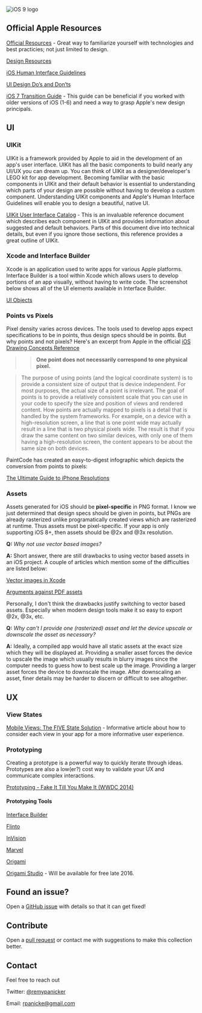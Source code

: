 ![iOS 9 logo](https://devimages.apple.com.edgekey.net/assets/elements/icons/64x64/ios-9_2x.png)

## Official Apple Resources
[Official Resources](https://developer.apple.com/resources) - Great way to familiarize yourself with technologies and best practicies; not just limited to design.

[Design Resources](https://developer.apple.com/design)

[iOS Human Interface Guidelines](https://developer.apple.com/library/ios/documentation/UserExperience/Conceptual/MobileHIG/index.html)

[UI Design Do’s and Don’ts](https://developer.apple.com/design/tips)

[iOS 7 Transition Guide](https://developer.apple.com/library/ios/documentation/UserExperience/Conceptual/TransitionGuide/index.html#//apple_ref/doc/uid/TP40013174-CH6-SW1) - This guide can be beneficial if you worked with older versions of iOS (1-6) and need a way to grasp Apple's new design principals.

## UI

### UIKit

UIKit is a framework provided by Apple to aid in the development of an app's user interface. UIKit has all the basic components to build nearly any UI/UX you can dream up. You can think of UIKit as a designer/developer's LEGO kit for app development. Becoming familiar with the basic components in UIKit and their default behavior is essential to understanding which parts of your design are possible without having to develop a custom component. Understanding UIKit components and  Apple's Human Interface Guidelines will enable you to design a beautiful, native UI.

[UIKit User Interface Catalog](https://developer.apple.com/library/ios/documentation/UserExperience/Conceptual/UIKitUICatalog/index.html#//apple_ref/doc/uid/TP40012857-UIView-SW1) - This is an invaluable reference document which describes each component in UIKit and provides information about suggested and default behaviors. Parts of this document dive into technical details, but even if you ignore those sections, this reference provides a great outline of UIKit.

### Xcode and Interface Builder

Xcode is an application used to write apps for various Apple platforms. Interface Builder is a tool within Xcode which allows users to develop portions of an app visually, without having to write code. The screenshot below shows all of the UI elements available in Interface Builder.

[UI Objects](https://github.com/remypanicker/ios-ui-ux/blob/master/interface-builder-uikit.png)

### Points vs Pixels

Pixel density varies across devices. The tools used to develop apps expect specifications to be in points, thus design specs should be in points. But why points and not pixels? Here's an excerpt from Apple in the official [iOS Drawing Concepts Reference](https://developer.apple.com/library/ios/documentation/2DDrawing/Conceptual/DrawingPrintingiOS/GraphicsDrawingOverview/GraphicsDrawingOverview.html#//apple_ref/doc/uid/TP40010156-CH14-SW2)

> > **One point does not necessarily correspond to one physical pixel.**

> The purpose of using points (and the logical coordinate system) is to provide a consistent size of output that is device independent. For most purposes, the actual size of a point is irrelevant. The goal of points is to provide a relatively consistent scale that you can use in your code to specify the size and position of views and rendered content. How points are actually mapped to pixels is a detail that is handled by the system frameworks. For example, on a device with a high-resolution screen, a line that is one point wide may actually result in a line that is two physical pixels wide. The result is that if you draw the same content on two similar devices, with only one of them having a high-resolution screen, the content appears to be about the same size on both devices.

PaintCode has created an easy-to-digest infographic which depicts the conversion from points to pixels:

[The Ultimate Guide to iPhone Resolutions](http://www.paintcodeapp.com/news/ultimate-guide-to-iphone-resolutions)

### Assets

Assets generated for iOS should be **pixel-specific** in PNG format. I know we just determined that design specs should be given in points, but PNGs are already rasterized unlike programatically created views which are rasterized at runtime. Thus assets must be pixel-specific. If your app is only supporting iOS 8+, then assets should be @2x and @3x resolution.

**Q:** _Why not use vector based images?_

**A:** Short answer, there are still drawbacks to using vector based assets in an iOS project. A couple of articles which mention some of the difficulties are listed below:

[Vector images in Xcode](http://martiancraft.com/blog/2014/09/vector-images-xcode6)

[Arguments against PDF assets](https://bjango.com/articles/idontusepdfs)

Personally, I don't think the drawbacks justify switching to vector based assets. Especially when modern design tools make it so easy to export @2x, @3x, etc.

**Q:** _Why can't I provide one (rasterized) asset and let the device upscale or downscale the asset as necessary?_

**A:** Ideally, a compiled app would have all static assets at the exact size which they will be displayed at. Providing a smaller asset forces the device to upscale the image which usually results in blurry images since the computer needs to guess how to best scale up the image. Providing a larger asset forces the device to downscale the image. After downscaling an asset, finer details may be harder to discern or difficult to see altogether.

## UX

### View States
[Mobile Views: The FIVE State Solution](http://scotthurff.com/posts/why-your-user-interface-is-awkward-youre-ignoring-the-ui-stack) - Informative article about how to consider each view in your app for a more informative user experience.


### Prototyping

Creating a prototype is a powerful way to quickly iterate through ideas. Prototypes are also a low(er?) cost way to validate your UX and communicate complex interactions. 

[Prototyping - Fake It Till You Make It (WWDC 2014)](https://developer.apple.com/videos/play/wwdc2014/223/)

#### Prototyping Tools

[Interface Builder](https://developer.apple.com/xcode/interface-builder)

[Flinto](https://www.flinto.com)

[InVision](https://www.invisionapp.com)

[Marvel](https://marvelapp.com/prototype-with-sketch/)

[Origami](https://facebook.github.io/origami/)

[Origami Studio](https://www.facebook.com/media/set/?set=a.606446952851229.1073741828.245766762252585&type=3) - Will be available for free late 2016.

## Found an issue?
Open a [GitHub issue](https://github.com/remypanicker/ios-ui-ux/issues) with details so that it can get fixed!

## Contribute
Open a [pull request](https://github.com/remypanicker/ios-ui-ux/pulls) or contact me with suggestions to make this collection better.

## Contact
Feel free to reach out

Twitter: [@remypanicker](http://twitter.com/remypanicker)

Email: [rpanicke@gmail.com](mailto:rpanicke@gmail.com)
